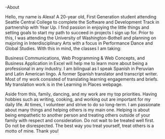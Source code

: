 -About


Hello, my name is Alexa! A 20-year old, First Generation student attending Seattle Central College to complete the Software and Development Track in partnership with Year Up. I find passion in enjoying the little things and setting goals to start my path to succeed in projects I sign up for.  Prior to this, I was attending the University of Washington-Bothell and planning on majoring in Interdisciplinary Arts with a focus in Performance Dance and Global Studies. With this in mind, the classes I am taking:

Business Communications, Web Programming & Web Concepts, and Business Application in Excel will help me to learn more about being a professional in any industry. I am bilingual as I speak Spanish in Peruvian and Latin American lingo. A former Spanish translator and transcript writer. Most of my work consisted of translating learning engagements and briefs. My translation work is in the Learning in Places webpage.

  Aside from this, family, dancing, and my work are my top priorities. Having hobbies such as writing, cooking, and working out are important for my daily life. At times, I volunteer and strive to do so long-term. I am passionate about many things and helping others is my main one. Helping is about being empathetic to another person and treating others outside of your family with respect and consideration. Do not wait to be treated well first. Do not be disrespected. The best way you treat yourself, treat others is a motto of mine. 
  Thank you!
